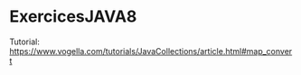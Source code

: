 # ExercicesJAVA8
Tutorial: https://www.vogella.com/tutorials/JavaCollections/article.html#map_convert

